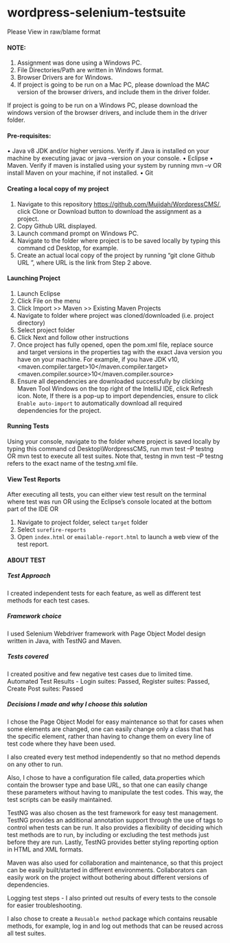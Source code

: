 # wordpress-selenium-testsuite
Please View in raw/blame format

#### NOTE:
1.	Assignment was done using a Windows PC.
2.	File Directories/Path are written in Windows format.
3.	Browser Drivers are for Windows.
4.	If project is going to be run on a Mac PC, please download the MAC version of the browser drivers, and include them in the driver folder.

If project is going to be run on a Windows PC, please download the windows version of the browser drivers, and include them in the driver folder.

#### Pre-requisites:
• Java v8 JDK and/or higher versions. Verify if Java is installed on your machine by executing javac or java –version on your console. 
• Eclipse 
• Maven. Verify if maven is installed using your system by running mvn –v OR install Maven on your machine, if not installed. 
• Git

#### Creating a local copy of my project
1.	Navigate to this repository https://github.com/Mujidah/WordpressCMS/, click Clone or Download button to download the assignment as a project.
2.	Copy Github URL displayed.
3.	Launch command prompt on Windows PC.
4.	Navigate to the folder where project is to be saved locally by typing this command cd Desktop, for example.
5.	Create an actual local copy of the project by running “git clone Github URL ”, where URL is the link from Step 2 above.

#### Launching Project
1.	Launch Eclipse
2.	Click File on the menu
3.	Click Import >> Maven >> Existing Maven Projects
4.	Navigate to folder where project was cloned/downloaded (i.e. project directory)
5.	Select project folder
6.	Click Next and follow other instructions
7.	Once project has fully opened, open the pom.xml file, replace source and target versions in the properties tag with the exact Java version you have on your machine.
For example, if you have JDK v10, 
<maven.compiler.target>10</maven.compiler.target> 
<maven.compiler.source>10</maven.compiler.source>
8.	Ensure all dependencies are downloaded successfully by clicking Maven Tool Windows on the top right of the IntelliJ IDE, click Refresh icon. 
Note, If there is a pop-up to import dependencies, ensure to click `Enable auto-import` to automatically download all required dependencies for the project.

#### Running Tests
Using your console, navigate to the folder where project is saved locally by typing this command cd Desktop\WordpressCMS, run mvn test –P testng OR mvn test to execute all test suites. Note that, testng in mvn test –P testng refers to the exact name of the testng.xml file.

#### View Test Reports
After executing all tests, you can either view test result on the terminal where test was run OR using the Eclipse’s console located at the bottom part of the IDE 
OR
1.	Navigate to project folder, select `target` folder
2.	Select `surefire-reports`
3.	Open `index.html` or `emailable-report.html` to launch a web view of the test report.



#### ABOUT TEST
##### Test Approach
I created independent tests for each feature, as well as different test methods for each test cases.
 
##### Framework choice
I used Selenium Webdriver framework with Page Object Model design written in Java, with TestNG and Maven.

##### Tests covered

I created positive and few negative test cases due to limited time. 
Automated Test Results - 
Login suites: Passed, 
Register suites: Passed, 
Create Post suites: Passed


##### Decisions I made and why I choose this solution 
I chose the Page Object Model for easy maintenance so that for cases when some elements are changed, one can easily change only a class that has the specific element, rather than having to change them on every line of test code where they have been used. 

I also created every test method independently so that no method depends on any other to run. 

Also, I chose to have a configuration file called, data.properties which contain the browser type and base URL, so that one can easily change these parameters without having to manipulate the test codes. This way, the test scripts can be easily maintained.

TestNG was also chosen as the test framework for easy test management. TestNG provides an additional annotation support through the use of tags to control when tests can be run. It also provides a flexibility of deciding which test methods are to run, by including or excluding the test methods just before they are run. 
Lastly, TestNG provides better styling reporting option in HTML and XML formats. 

Maven was also used for collaboration and maintenance, so that this project can be easily built/started in different environments. Collaborators can easily work on the project without bothering about different versions of dependencies.

Logging test steps - I also printed out results of every tests to the console for easier troubleshooting.

I also chose to create a `Reusable method` package which contains reusable methods, for example, log in and log out methods that can be reused across all test suites.
